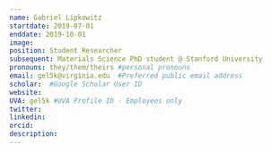 ```yaml
---
name: Gabriel Lipkowitz
startdate: 2019-07-01
enddate: 2019-10-01
image:
position: Student Researcher
subsequent: Materials Science PhD student @ Stanford University
pronouns: they/them/theirs #personal pronouns
email: gel5k@virginia.edu  #Preferred public email address
scholar:  #Google Scholar User ID
website:
UVA: gel5k #UVA Profile ID - Employees only
twitter:
linkedin:
orcid:
description:
---
```

